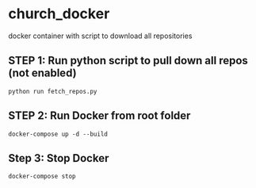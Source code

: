 # church_docker
docker container with script to download all repositories

## STEP 1: Run python script to pull down all repos (not enabled)
```
python run fetch_repos.py
```

## STEP 2: Run Docker from root folder
```
docker-compose up -d --build
```

## Step 3: Stop Docker
```
docker-compose stop
```
